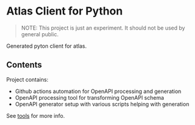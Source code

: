 #  Atlas Client for Python

> NOTE: This project is just an experiment. It should not be used by general public.

Generated pyton client for atlas.

## Contents

Project contains:

- Github actions automation for OpenAPI processing and generation
- OpenAPI processing tool for transforming OpenAPI schema
- OpenAPI generator setup with various scripts helping with generation

See [tools](./tools) for more info.

